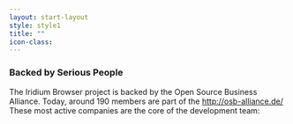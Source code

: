 ```yaml
---
layout: start-layout
style: style1
title: ""
icon-class:
---
```


### Backed by Serious People #

The Iridium Browser project is backed by the Open Source Business Alliance. Today, around 190 members are part of the http://osb-alliance.de/     
These most active companies are the core of the development team: